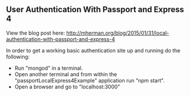 ## User Authentication With Passport and Express 4

View the blog post here: http://mherman.org/blog/2015/01/31/local-authentication-with-passport-and-express-4

In order to get a working basic authentication site up and running do the following:
- Run "mongod" in a terminal.
- Open another terminal and from within the "passportLocalExpress4Example" application run "npm start".
- Open a browser and go to "localhost:3000"
